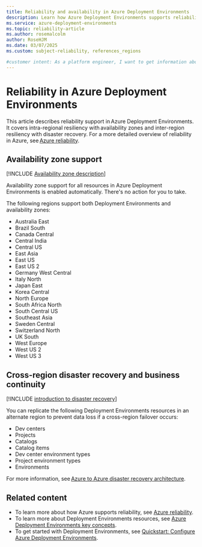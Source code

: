 ```yaml
---
title: Reliability and availability in Azure Deployment Environments
description: Learn how Azure Deployment Environments supports reliability. Understand availability zone support within a single region and cross-region disaster recovery.
ms.service: azure-deployment-environments
ms.topic: reliability-article
ms.author: rosemalcolm
author: RoseHJM
ms.date: 03/07/2025
ms.custom: subject-reliability, references_regions

#customer intent: As a platform engineer, I want to get information about reliability in Azure Deployment Environments so that I can improve the reliability of my workloads.
---
```


# Reliability in Azure Deployment Environments 

This article describes reliability support in Azure Deployment Environments. It covers intra-regional resiliency with availability zones and inter-region resiliency with disaster recovery. For a more detailed overview of reliability in Azure, see [Azure reliability](/azure/well-architected/resiliency/overview).

## Availability zone support 

[!INCLUDE [Availability zone description](../reliability/includes/reliability-availability-zone-description-include.md)]

Availability zone support for all resources in Azure Deployment Environments is enabled automatically. There's no action for you to take. 

The following regions support both Deployment Environments and availability zones:
- Australia East
- Brazil South
- Canada Central
- Central India
- Central US
- East Asia
- East US
- East US 2
- Germany West Central
- Italy North
- Japan East
- Korea Central
- North Europe
- South Africa North
- South Central US
- Southeast Asia
- Sweden Central
- Switzerland North
- UK South
- West Europe
- West US 2
- West US 3

## Cross-region disaster recovery and business continuity

[!INCLUDE [introduction to disaster recovery](../reliability/includes/reliability-disaster-recovery-description-include.md)]

You can replicate the following Deployment Environments resources in an alternate region to prevent data loss if a cross-region failover occurs:
 
- Dev centers
- Projects
- Catalogs
- Catalog items
- Dev center environment types
- Project environment types
- Environments

For more information, see [Azure to Azure disaster recovery architecture](../site-recovery/azure-to-azure-architecture.md). 

## Related content

- To learn more about how Azure supports reliability, see [Azure reliability](/azure/reliability). 
- To learn more about Deployment Environments resources, see [Azure Deployment Environments key concepts](../deployment-environments/concept-environments-key-concepts.md).
- To get started with Deployment Environments, see [Quickstart: Configure Azure Deployment Environments](../deployment-environments/quickstart-create-and-configure-devcenter.md).
